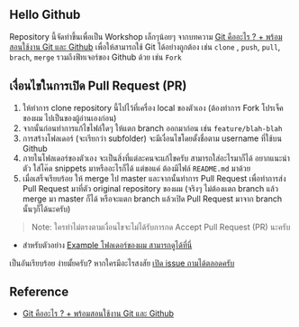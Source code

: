 Hello Github
---

Repository นี้จัดทำขึ้นเพื่อเป็น Workshop เล็กๆน้อยๆ จากบทความ [Git คืออะไร ? + พร้อมสอนใช้งาน Git และ Github](https://devahoy.com/blog/2015/08/introduction-to-git-and-github/) เพื่อให้สามารถใช้ Git ได้อย่างถูกต้อง เช่น `clone` , `push`, `pull`, `brach`, `merge` รวมถึงฟีทเจอร์ของ  Github ด้วย เช่น `Fork`

## เงื่อนไขในการเปิด Pull Request (PR)

1. ให้ทำการ clone repository นี้ไปไว้ที่เครื่อง local ของตัวเอง (ต้องทำการ  Fork โปรเจ็คของผม ไปเป็นของผู้อ่านเองก่อน)
2. จากนั้นก่อนทำการแก้ไขไฟล์ใดๆ ให้แตก branch ออกมาก่อน เช่น `feature/blah-blah`
3. การสร้างโฟลเดอร์ (จะเรียกว่า subfolder) จะมีเงื่อนไขโดยตั้งชื่อตาม username ที่ใช้บน Github
4. ภายในโฟลเดอร์ของตัวเอง จะเป็นสิ่งที่แต่ละคนจะแก้ไขครับ สามารถใส่อะไรมาก็ได้ อยากแนะนำตัว ใส่โค๊ด snippets มาหรืออะไรก็ได้ แต่ขอแค่ ต้องมีไฟล์ `README.md` มาด้วย
5. เมื่อเสร็จเรียบร้อย ให้ merge ไป master และจากนั้นทำการ Pull Request เพื่อทำการส่ง Pull Request มาที่ตัว original repository ของผม (จริงๆ ไม่ต้องแตก branch แล้ว merge มา master ก็ได้ หรือจะแตก branch แล้วเปิด Pull Request มาจาก branch นั้นๆก็ได้นะครับ)

> Note: ใครทำไม่ตรงตามเงื่อนไขจะไม่ได้รับการกด Accept Pull Request (PR) นะครับ
* สำหรับตัวอย่าง [Example โฟลเดอร์ของผม สามารถดูได้ที่นี่](https://github.com/Phonbopit/hello-github/tree/master/phonbopit)

เป็นอันเรียบร้อย ง่ายมั้ยครับ?  หากใครมีอะไรสงสัย [เปิด issue ถามได้ตลอดครับ](https://github.com/Phonbopit/hello-github/issues/new)

## Reference

* [Git คืออะไร ? + พร้อมสอนใช้งาน Git และ Github](http://devahoy.com/2015/08/introduction-to-git-and-github/)
